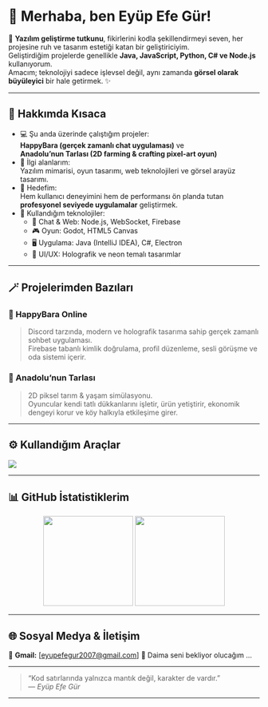 # 👋 Merhaba, ben Eyüp Efe Gür!

🚀 **Yazılım geliştirme tutkunu**, fikirlerini kodla şekillendirmeyi seven, her projesine ruh ve tasarım estetiği katan bir geliştiriciyim.  
Geliştirdiğim projelerde genellikle **Java, JavaScript, Python, C# ve Node.js** kullanıyorum.  
Amacım; teknolojiyi sadece işlevsel değil, aynı zamanda **görsel olarak büyüleyici** bir hale getirmek. ✨

---

## 🌌 Hakkımda Kısaca

- 💻 Şu anda üzerinde çalıştığım projeler:  
  **HappyBara (gerçek zamanlı chat uygulaması)** ve  
  **Anadolu’nun Tarlası (2D farming & crafting pixel-art oyun)**  
- 🧠 İlgi alanlarım:  
  Yazılım mimarisi, oyun tasarımı, web teknolojileri ve görsel arayüz tasarımı.  
- 🎯 Hedefim:  
  Hem kullanıcı deneyimini hem de performansı ön planda tutan **profesyonel seviyede uygulamalar** geliştirmek.  
- 🧩 Kullandığım teknolojiler:  
  - 💬 Chat & Web: Node.js, WebSocket, Firebase  
  - 🎮 Oyun: Godot, HTML5 Canvas  
  - 🖥️ Uygulama: Java (IntelliJ IDEA), C#, Electron  
  - 🎨 UI/UX: Holografik ve neon temalı tasarımlar

---

## 🪄 Projelerimden Bazıları

### 💫 HappyBara Online
> Discord tarzında, modern ve holografik tasarıma sahip gerçek zamanlı sohbet uygulaması.  
> Firebase tabanlı kimlik doğrulama, profil düzenleme, sesli görüşme ve oda sistemi içerir.  

### 🌾 Anadolu’nun Tarlası
> 2D piksel tarım & yaşam simülasyonu.  
> Oyuncular kendi tatlı dükkanlarını işletir, ürün yetiştirir, ekonomik dengeyi korur ve köy halkıyla etkileşime girer.  

---

## ⚙️ Kullandığım Araçlar

<p align="left">
  <img src="https://skillicons.dev/icons?i=java,js,nodejs,python,cs,html,css,firebase,godot,vscode,idea,git,github" />
</p>

---

## 📊 GitHub İstatistiklerim

<p align="center">
  <img src="https://github-readme-stats.vercel.app/api?username=EyupEfeGur&show_icons=true&theme=tokyonight" height="180em"/>
  <img src="https://github-readme-stats.vercel.app/api/top-langs/?username=EyupEfeGur&layout=compact&theme=tokyonight" height="180em"/>
</p>

---

## 🌐 Sosyal Medya & İletişim

📸 **Gmail:** [eyupefegur2007@gmail.com] 
💬 Daima seni bekliyor olucağım ...

---

> “Kod satırlarında yalnızca mantık değil, karakter de vardır.”  
> — *Eyüp Efe Gür*

---

<!--
**EyupEfeGur/EyupEfeGur** is a ✨ _special_ ✨ repository because its `README.md` (this file) appears on your GitHub profile.

Here are some ideas to get you started:

- 🔭 I’m currently working on ...
- 🌱 I’m currently learning ...
- 👯 I’m looking to collaborate on ...
- 🤔 I’m looking for help with ...
- 💬 Ask me about ...
- 📫 How to reach me: ...
- 😄 Pronouns: ...
- ⚡ Fun fact: ...
-->
